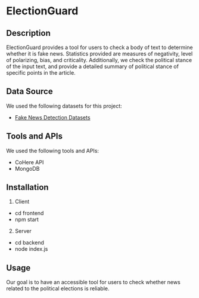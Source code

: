 # ElectionGuard

## Description
ElectionGuard provides a tool for users to check a body of text to determine whether it is fake news. Statistics provided are measures of negativity, level of polarizing, bias, and criticality. Additionally, we check the political stance of the input text, and provide a detailed summary of political stance of specific points in the article.

## Data Source
We used the following datasets for this project:
- [Fake News Detection Datasets](https://www.kaggle.com/datasets/emineyetm/fake-news-detection-datasets)

## Tools and APIs
We used the following tools and APIs:
- CoHere API
- MongoDB

## Installation
1. Client
- cd frontend
- npm start
2. Server
- cd backend
- node index.js

## Usage
Our goal is to have an accessible tool for users to check whether news related to the political elections is reliable. 

